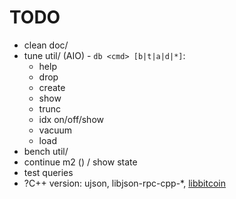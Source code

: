 # TODO
- clean doc/
- tune util/ (AIO) - `db <cmd> [b|t|a|d|*]`:
  - help
  - drop
  - create
  - show
  - trunc
  - idx on/off/show
  - vacuum
  - load
- bench util/
- continue m2 () / show state
- test queries
- ?C++ version: ujson, libjson-rpc-cpp-*, [libbitcoin](https://github.com/libbitcoin)
